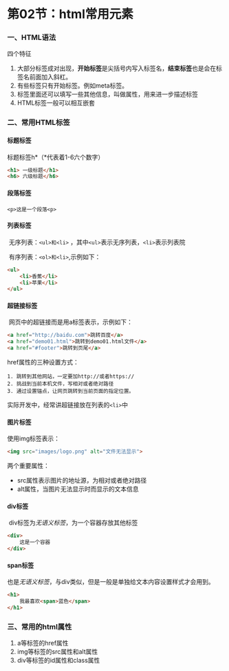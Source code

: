 # 第02节：html常用元素

### 一、HTML语法

四个特征

1. 大部分标签成对出现，**开始标签**是尖括号内写入标签名，**结束标签**也是会在标签名前面加入斜杠。
2. 有些标签只有开始标签。例如meta标签。
3. 标签里面还可以填写一些其他信息，叫做属性，用来进一步描述标签
4. HTML标签一般可以相互嵌套

### 二、常用HTML标签

#### 标题标签

标题标签h\*（*代表着1-6六个数字）

```html
<h1> 一级标题</h1>
<h6> 六级标题</h6>
```

#### 段落标签

`<p>这是一个段落<p>`

#### 列表标签

​	无序列表：`<ul>和<li>`	 ，其中`<ul>`表示无序列表，`<li>`表示列表院

​	有序列表：`<ol>和<li>`,示例如下：

```html
<ul>
    <li>香蕉</li>
    <li>苹果</li>
</ul>
```

#### 超链接标签

​	网页中的超链接而是用a标签表示，示例如下：

```html
<a href="http://baidu.com">跳转百度</a>
<a href="demo01.html">跳转到demo01.html文件</a>
<a href="#footer">跳转到页尾</a>
```

href属性的三种设置方式：

	1. 跳转到其他网站，一定要加http://或者https://
 	2. 挑战到当前本机文件，写相对或者绝对路径
 	3. 通过设置锚点，让网页跳转到当前页面的指定位置。

实际开发中，经常讲超链接放在列表的`<li>`中

#### 图片标签

使用img标签表示：

```html
<img src="images/logo.png" alt="文件无法显示">
```

两个重要属性：

* src属性表示图片的地址源，为相对或者绝对路径
* alt属性，当图片无法显示时而显示的文本信息

#### div标签

​	div标签为*无语义标签*，为一个容器存放其他标签

```html
<div>
    这是一个容器
</div>
```

#### span标签

​	也是*无语义标签*，与div类似，但是一般是单独给文本内容设置样式才会用到。

```html
<h1>
    我最喜欢<span>蓝色</span>
</h1>
```

### 三、常用的html属性

1. a等标签的href属性
2. img等标签的src属性和alt属性
3. div等标签的id属性和class属性